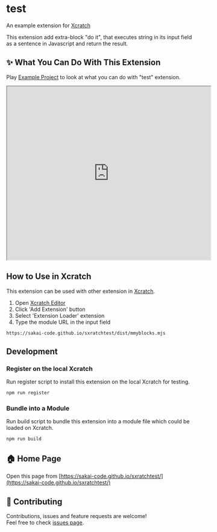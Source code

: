 # test
An example extension for [Xcratch](https://xcratch.github.io/)

This extension add extra-block "do it", that executes string in its input field as a sentence in Javascript and return the result.


## ✨ What You Can Do With This Extension

Play [Example Project](https://xcratch.github.io/editor/#https://sakai-code.github.io/sxratchtest/projects/example.sb3) to look at what you can do with "test" extension. 
<iframe src="https://xcratch.github.io/editor/player#https://sakai-code.github.io/sxratchtest/projects/example.sb3" width="540px" height="460px"></iframe>


## How to Use in Xcratch

This extension can be used with other extension in [Xcratch](https://xcratch.github.io/). 
1. Open [Xcratch Editor](https://xcratch.github.io/editor)
2. Click 'Add Extension' button
3. Select 'Extension Loader' extension
4. Type the module URL in the input field 
```
https://sakai-code.github.io/sxratchtest/dist/mmyblocks.mjs
```

## Development

### Register on the local Xcratch

Run register script to install this extension on the local Xcratch for testing.

```sh
npm run register
```

### Bundle into a Module

Run build script to bundle this extension into a module file which could be loaded on Xcratch.

```sh
npm run build
```

## 🏠 Home Page

Open this page from [https://sakai-code.github.io/sxratchtest/](https://sakai-code.github.io/sxratchtest/)


## 🤝 Contributing

Contributions, issues and feature requests are welcome!<br />Feel free to check [issues page](https://github.com/sakai-code/sxratchtest/issues). 
